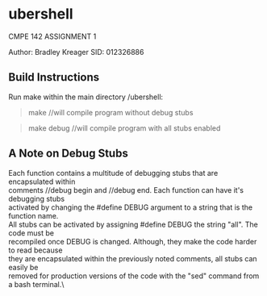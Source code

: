# ubershell
CMPE 142 ASSIGNMENT 1

Author: Bradley Kreager
SID: 012326886

## Build Instructions
Run make within the main directory /ubershell:

> make //will compile program without debug stubs

> make debug //will compile program with all stubs enabled

## A Note on Debug Stubs
Each function contains a multitude of debugging stubs that are encapsulated within\
comments //debug begin and //debug end. Each function can have it's debugging stubs\
activated by changing the #define DEBUG argument to a string that is the function name.\
All stubs can be activated by assigning #define DEBUG the string "all". The code must be\
recompiled once DEBUG is changed. Although, they make the code harder to read because\
they are encapsulated within the previously noted comments, all stubs can easily be\
removed for production versions of the code with the "sed" command from a bash terminal.\
